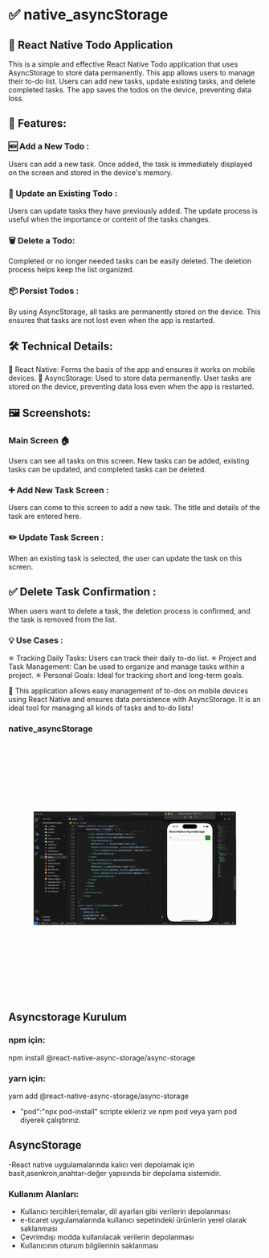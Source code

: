 # ✅ native_asyncStorage

## 📝 React Native Todo Application
This is a simple and effective React Native Todo application that uses AsyncStorage to store data permanently. This app allows users to manage their to-do list. Users can add new tasks, update existing tasks, and delete completed tasks. The app saves the todos on the device, preventing data loss.

## 🌟 Features:
### 🆕 Add a New Todo :
Users can add a new task. Once added, the task is immediately displayed on the screen and stored in the device's memory.

### 🔄 Update an Existing Todo :
Users can update tasks they have previously added. The update process is useful when the importance or content of the tasks changes.

### 🗑️ Delete a Todo:
Completed or no longer needed tasks can be easily deleted. The deletion process helps keep the list organized.

### 📦 Persist Todos :
By using AsyncStorage, all tasks are permanently stored on the device. This ensures that tasks are not lost even when the app is restarted.

## 🛠️ Technical Details:
📌 React Native: Forms the basis of the app and ensures it works on mobile devices.
📌 AsyncStorage: Used to store data permanently. User tasks are stored on the device, preventing data loss even when the app is restarted.

## 🖼️ Screenshots:
### Main Screen 🏠
Users can see all tasks on this screen. New tasks can be added, existing tasks can be updated, and completed tasks can be deleted.

### ➕ Add New Task Screen :
Users can come to this screen to add a new task. The title and details of the task are entered here.

### ✏️ Update Task Screen :
When an existing task is selected, the user can update the task on this screen.

## ✅ Delete Task Confirmation :
When users want to delete a task, the deletion process is confirmed, and the task is removed from the list.

### 💡 Use Cases :
✳ Tracking Daily Tasks: Users can track their daily to-do list.
✳ Project and Task Management: Can be used to organize and manage tasks within a project.
✳ Personal Goals: Ideal for tracking short and long-term goals.

📍 This application allows easy management of to-dos on mobile devices using React Native and ensures data persistence with AsyncStorage. It is an ideal tool for managing all kinds of tasks and to-do lists!
### native_asyncStorage

![](./assest/asyncStorage.gif)

## Asyncstorage Kurulum

### npm için:

npm install @react-native-async-storage/async-storage

### yarn için:

yarn add @react-native-async-storage/async-storage

- "pod":"npx pod-install" scripte ekleriz ve npm pod veya yarn pod diyerek çalıştırırız.

## AsyncStorage

-React native uygulamalarında kalıcı veri depolamak için basit,asenkron,anahtar-değer yapısında bir depolama sistemidir.

### Kullanım Alanları:

- Kullanıcı tercihleri,temalar, dil ayarları gibi verilerin depolanması
- e-ticaret uygulamalarında kullanıcı sepetindeki ürünlerin yerel olarak saklanması
- Çevrimdışı modda kullanılacak verilerin depolanması
- Kullanıcının oturum bilgilerinin saklanması


